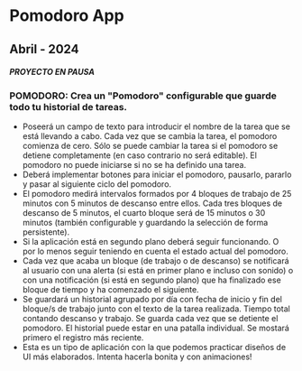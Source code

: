 # Pomodoro App

## Abril - 2024

##### PROYECTO EN PAUSA

### POMODORO: Crea un "Pomodoro" configurable que guarde todo tu historial de tareas.

- Poseerá un campo de texto para introducir el nombre de la tarea que se está llevando a cabo. Cada vez que se cambia la tarea, el pomodoro comienza de cero. Sólo se puede cambiar la tarea si el pomodoro se detiene completamente (en caso contrario no será editable). El pomodoro no puede iniciarse si no se ha definido una tarea.
- Deberá implementar botones para iniciar el pomodoro, pausarlo, pararlo y pasar al siguiente ciclo del pomodoro.
- El pomodoro medirá intervalos formados por 4 bloques de trabajo de 25 minutos con 5 minutos de descanso entre ellos. Cada tres bloques de descanso de 5 minutos, el cuarto bloque será de 15 minutos o 30 minutos (también configurable y guardando la selección de forma persistente).
- Si la aplicación está en segundo plano deberá seguir funcionando. O por lo menos seguir teniendo en cuenta el estado actual del pomodoro.
- Cada vez que acaba un bloque (de trabajo o de descanso) se notificará al usuario con una alerta (si está en primer plano e incluso con sonido) o con una notificación (si está en segundo plano) que ha finalizado ese bloque de tiempo y ha comenzado el siguiente.
- Se guardará un historial agrupado por día con fecha de inicio y fin del bloque/s de trabajo junto con el texto de la tarea realizada. Tiempo total contando descanso y trabajo. Se guarda cada vez que se detiente el pomodoro. El historial puede estar en una patalla individual. Se mostará primero el registro más reciente.
- Esta es un tipo de aplicación con la que podemos practicar diseños de UI más elaborados. Intenta hacerla bonita y con animaciones!